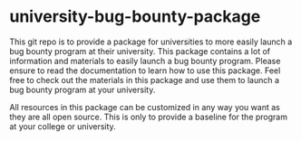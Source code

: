 # university-bug-bounty-package
This git repo is to provide a package for universities to more easily launch a bug bounty program at their university. This package contains a lot of information and materials to easily launch a bug bounty program. Please ensure to read the documentation to learn how to use this package. Feel free to check out the materials in this package and use them to launch a bug bounty program at your university.

All resources in this package can be customized in any way you want as they are all open source. This is only to provide a baseline for the program at your college or university.